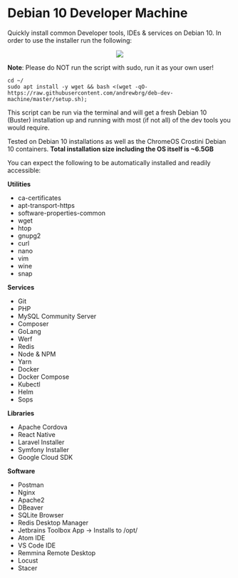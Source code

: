 # Debian 10 Developer Machine
Quickly install common Developer tools, IDEs &amp; services on Debian 10. In order to use the installer run the following:

<p align="center">
  <img src="https://i.ibb.co/FmTqMVN/Screenshot-2021-06-17-21-12-09.png" />
</p>

__Note__: Please do NOT run the script with sudo, run it as your own user!

```
cd ~/
sudo apt install -y wget && bash <(wget -qO- https://raw.githubusercontent.com/andrewbrg/deb-dev-machine/master/setup.sh);
```

This script can be run via the terminal and will get a fresh Debian 10 (Buster) installation up and running with most (if not all) of the dev tools you would require.

Tested on Debian 10 installations as well as the ChromeOS Crostini Debian 10 containers. **Total installation size including the OS itself is ~6.5GB**

You can expect the following to be automatically installed and readily accessible:

**Utilities**
- ca-certificates
- apt-transport-https
- software-properties-common
- wget
- htop
- gnupg2
- curl
- nano
- vim
- wine
- snap

**Services**
- Git
- PHP
- MySQL Community Server
- Composer
- GoLang
- Werf
- Redis
- Node & NPM
- Yarn
- Docker
- Docker Compose
- Kubectl
- Helm
- Sops

**Libraries**
- Apache Cordova
- React Native
- Laravel Installer
- Symfony Installer
- Google Cloud SDK

**Software**
- Postman
- Nginx
- Apache2
- DBeaver
- SQLite Browser
- Redis Desktop Manager
- Jetbrains Toolbox App -> Installs to /opt/
- Atom IDE
- VS Code IDE
- Remmina Remote Desktop
- Locust
- Stacer
